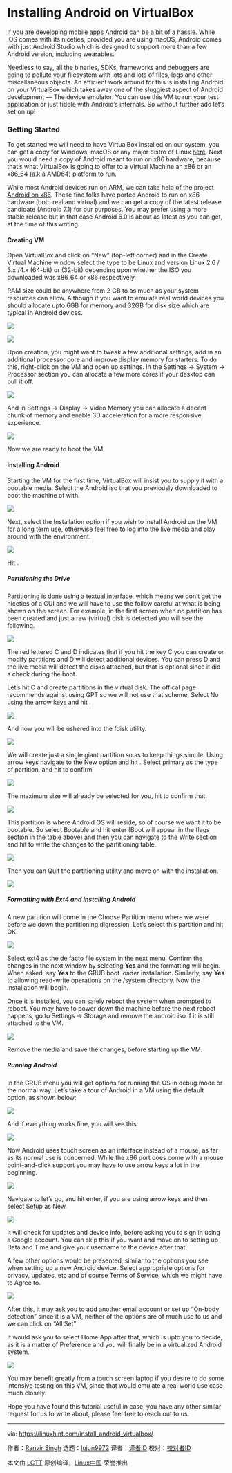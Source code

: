 Installing Android on VirtualBox
======
If you are developing mobile apps Android can be a bit of a hassle. While iOS comes with its niceties, provided you are using macOS, Android comes with just Android Studio which is designed to support more than a few Android version, including wearables.

Needless to say, all the binaries, SDKs, frameworks and debuggers are going to pollute your filesystem with lots and lots of files, logs and other miscellaneous objects. An efficient work around for this is installing Android on your VirtualBox which takes away one of the sluggiest aspect of Android development — The device emulator. You can use this VM to run your test application or just fiddle with Android’s internals. So without further ado let’s set on up!

### Getting Started

To get started we will need to have VirtualBox installed on our system, you can get a copy for Windows, macOS or any major distro of Linux [here][1]. Next you would need a copy of Android meant to run on x86 hardware, because that’s what VirtualBox is going to offer to a Virtual Machine an x86 or an x86_64 (a.k.a AMD64) platform to run.

While most Android devices run on ARM, we can take help of the project [Android on x86][2]. These fine folks have ported Android to run on x86 hardware (both real and virtual) and we can get a copy of the latest release candidate (Android 7.1) for our purposes. You may prefer using a more stable release but in that case Android 6.0 is about as latest as you can get, at the time of this writing.

#### Creating VM

Open VirtualBox and click on “New” (top-left corner) and in the Create Virtual Machine window select the type to be Linux and version Linux 2.6 / 3.x /4.x (64-bit) or (32-bit) depending upon whether the ISO you downloaded was x86_64 or x86 respectively.

RAM size could be anywhere from 2 GB to as much as your system resources can allow. Although if you want to emulate real world devices you should allocate upto 6GB for memory and 32GB for disk size which are typical in Android devices.

![][3]

![][4]

Upon creation, you might want to tweak a few additional settings, add in an additional processor core and improve display memory for starters. To do this, right-click on the VM and open up settings. In the Settings → System → Processor section you can allocate a few more cores if your desktop can pull it off.

![][5]

And in Settings → Display → Video Memory you can allocate a decent chunk of memory and enable 3D acceleration for a more responsive experience.

![][6]

Now we are ready to boot the VM.

#### Installing Android

Starting the VM for the first time, VirtualBox will insist you to supply it with a bootable media. Select the Android iso that you previously downloaded to boot the machine of with.

![][7]

Next, select the Installation option if you wish to install Android on the VM for a long term use, otherwise feel free to log into the live media and play around with the environment.

![][8]

Hit <Enter>.

##### Partitioning the Drive

Partitioning is done using a textual interface, which means we don’t get the niceties of a GUI and we will have to use the follow careful at what is being shown on the screen. For example, in the first screen when no partition has been created and just a raw (virtual) disk is detected you will see the following.

![][9]

The red lettered C and D indicates that if you hit the key C you can create or modify partitions and D will detect additional devices. You can press D and the live media will detect the disks attached, but that is optional since it did a check during the boot.

Let’s hit C and create partitions in the virtual disk. The offical page recommends against using GPT so we will not use that scheme. Select No using the arrow keys and hit <Enter>.

![][10]

And now you will be ushered into the fdisk utility.

![][11]

We will create just a single giant partition so as to keep things simple. Using arrow keys navigate to the New option and hit <Enter>. Select primary as the type of partition, and hit <Enter> to confirm

![][12]

The maximum size will already be selected for you, hit <Enter> to confirm that.

![][13]

This partition is where Android OS will reside, so of course we want it to be bootable. So select Bootable and hit enter (Boot will appear in the flags section in the table above) and then you can navigate to the Write section and hit <Enter> to write the changes to the partitioning table.

![][14]

Then you can Quit the partitioning utility and move on with the installation.

![][15]

##### Formatting with Ext4 and installing Android

A new partition will come in the Choose Partition menu where we were before we down the partitioning digression. Let’s select this partition and hit OK.

![][16]

Select ext4 as the de facto file system in the next menu. Confirm the changes in the next window by selecting **Yes** and the formatting will begin. When asked, say **Yes** to the GRUB boot loader installation. Similarly, say **Yes** to allowing read-write operations on the /system directory. Now the installation will begin.

Once it is installed, you can safely reboot the system when prompted to reboot. You may have to power down the machine before the next reboot happens, go to Settings → Storage and remove the android iso if it is still attached to the VM.

![][17]

Remove the media and save the changes, before starting up the VM.

##### Running Android

In the GRUB menu you will get options for running the OS in debug mode or the normal way. Let’s take a tour of Android in a VM using the default option, as shown below:

![][18]

And if everything works fine, you will see this:

![][19]

Now Android uses touch screen as an interface instead of a mouse, as far as its normal use is concerned. While the x86 port does come with a mouse point-and-click support you may have to use arrow keys a lot in the beginning.

![][20]

Navigate to let’s go, and hit enter, if you are using arrow keys and then select Setup as New.

![][21]

It will check for updates and device info, before asking you to sign in using a Google account. You can skip this if you want and move on to setting up Data and Time and give your username to the device after that.

A few other options would be presented, similar to the options you see when setting up a new Android device. Select appropriate options for privacy, updates, etc and of course Terms of Service, which we might have to Agree to.

![][22]

After this, it may ask you to add another email account or set up “On-body detection” since it is a VM, neither of the options are of much use to us and we can click on “All Set”

It would ask you to select Home App after that, which is upto you to decide, as it is a matter of Preference and you will finally be in a virtualized Android system.

![][23]

You may benefit greatly from a touch screen laptop if you desire to do some intensive testing on this VM, since that would emulate a real world use case much closely.

Hope you have found this tutorial useful in case, you have any other similar request for us to write about, please feel free to reach out to us.

--------------------------------------------------------------------------------

via: https://linuxhint.com/install_android_virtualbox/

作者：[Ranvir Singh][a]
选题：[lujun9972](https://github.com/lujun9972)
译者：[译者ID](https://github.com/译者ID)
校对：[校对者ID](https://github.com/校对者ID)

本文由 [LCTT](https://github.com/LCTT/TranslateProject) 原创编译，[Linux中国](https://linux.cn/) 荣誉推出

[a]:https://linuxhint.com/author/sranvir155/
[1]:https://www.virtualbox.org/wiki/Downloads
[2]:http://www.android-x86.org/
[3]:https://linuxhint.com/wp-content/uploads/2018/08/a.png
[4]:https://linuxhint.com/wp-content/uploads/2018/08/a1.png
[5]:https://linuxhint.com/wp-content/uploads/2018/08/a2.png
[6]:https://linuxhint.com/wp-content/uploads/2018/08/a3.png
[7]:https://linuxhint.com/wp-content/uploads/2018/08/a4.png
[8]:https://linuxhint.com/wp-content/uploads/2018/08/a5.png
[9]:https://linuxhint.com/wp-content/uploads/2018/08/a6.png
[10]:https://linuxhint.com/wp-content/uploads/2018/08/a7.png
[11]:https://linuxhint.com/wp-content/uploads/2018/08/a8.png
[12]:https://linuxhint.com/wp-content/uploads/2018/08/a9.png
[13]:https://linuxhint.com/wp-content/uploads/2018/08/a10.png
[14]:https://linuxhint.com/wp-content/uploads/2018/08/a11.png
[15]:https://linuxhint.com/wp-content/uploads/2018/08/a12.png
[16]:https://linuxhint.com/wp-content/uploads/2018/08/a13.png
[17]:https://linuxhint.com/wp-content/uploads/2018/08/a14.png
[18]:https://linuxhint.com/wp-content/uploads/2018/08/a16.png
[19]:https://linuxhint.com/wp-content/uploads/2018/08/a17.png
[20]:https://linuxhint.com/wp-content/uploads/2018/08/a18.png
[21]:https://linuxhint.com/wp-content/uploads/2018/08/a19.png
[22]:https://linuxhint.com/wp-content/uploads/2018/08/a20.png
[23]:https://linuxhint.com/wp-content/uploads/2018/08/a21.png
